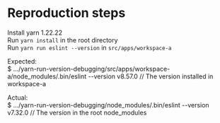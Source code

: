 # Reproduction steps

Install yarn 1.22.22  
Run `yarn install` in the root directory  
Run `yarn run eslint --version` in `src/apps/workspace-a`

Expected:  
$ .../yarn-run-version-debugging/src/apps/workspace-a/node_modules/.bin/eslint --version
v8.57.0 // The version installed in workspace-a

Actual:  
$ .../yarn-run-version-debugging/node_modules/.bin/eslint --version
v7.32.0 // The version in the root node_modules
